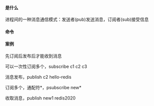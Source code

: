 #### 是什么

进程间的一种消息通信模式：发送者(pub)发送消息，订阅者(sub)接受信息

#### 命令



#### 案例

先订阅后发布后才能收到消息

可以一次性订阅多个，subscribe c1 c2 c3

消息发布，publish c2 hello-redis

订阅多个，通配符\*，psubscribe new\*

收取消息，publish new1 redis2020
